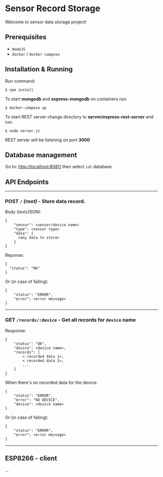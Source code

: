 # Sensor Record Storage

Welcome to sensor data storage project!

## Prerequisites
* `NodeJS`
* `Docker` / `docker-compose`

## Installation & Running

  Run command:
  ```
  $ npm install
  ```

  To start **mongodb** and **express-mongodb** on containers run:
  ```
  $ docker-compose up
  ```

  To start REST server change directory to **server/express-rest-server** and run: 
  ```
  $ node server.js
  ```
  REST server will be listening on port **3000**

## Database management

  Go to: <http://localhost:8081/>
  then select `iot` database.

## API Endpoints ##
- - - 
  ### **POST** `/` _(root)_ - Store data record.
  Body (text/JSON):
  ```
  {
      "sensor": <sensor/device name>
      "type": <sensor type>
      "data": { 
        <any data to store>
      }
  }
  ```
  Reponse:
  ```
  {
    "status": "OK"
  }
  ```
  Or (in case of failing):
  ```
  {
      "status": "ERROR",
      "error": <error message>
  }
  ```
- - - 
  ### **GET** `/records/:device` - Get all records for `device` name
  Response:
  ```
  {
      "status": "OK",
      "device": <device name>,
      "records": [
          < recorded data 1>,
          < recorded data 2>,
          ...
      ]
  }
  ```
  When there's no recorded data for the device:
  ```
  {
      "status": "ERROR",
      "error": "NO DEVICE",
      "device": <device name>
  }
  ```
  Or (in case of failing):
  ```
  {
      "status": "ERROR",
      "error": <error message>
  }
  ```

- - - 

## ESP8266 - client
...